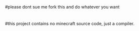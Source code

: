 #please dont sue me
fork this and do whatever you want
#  
#this project contains no minecraft source code, just a compiler.
